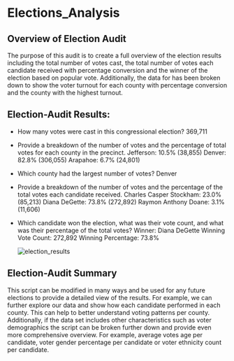 # Elections_Analysis
## Overview of Election Audit
The purpose of this audit is to create a full overview of the election results including the total number of votes cast, the total number of votes each candidate received with percentage conversion and the winner of the election based on popular vote. Additionally, the data for has been broken down to show the voter turnout for each county with percentage conversion and the county with the highest turnout.

## Election-Audit Results:
* How many votes were cast in this congressional election? 
  369,711
* Provide a breakdown of the number of votes and the percentage of total votes for each county in the precinct.
  Jefferson: 10.5% (38,855)
  Denver: 82.8% (306,055)
  Arapahoe: 6.7% (24,801)
* Which county had the largest number of votes?
  Denver
* Provide a breakdown of the number of votes and the percentage of the total votes each candidate received.
  Charles Casper Stockham: 23.0% (85,213)
  Diana DeGette: 73.8% (272,892)
  Raymon Anthony Doane: 3.1% (11,606)
* Which candidate won the election, what was their vote count, and what was their percentage of the total votes?
  Winner: Diana DeGette
  Winning Vote Count: 272,892
  Winning Percentage: 73.8%
  
  ![election_results](https://user-images.githubusercontent.com/110862261/187820329-527c80f5-53ed-4eef-8f00-4510d1c94105.png)

## Election-Audit Summary
This script can be modified in many ways and be used for any future elections to provide a detailed view of the results. For example, we can further explore our data and show how each candidate performed in each county. This can help to better understand voting patterns per county. Additionally, if the data set includes other characteristics such as voter demographics the script can be broken further down and provide even more comprehensive overview. For example, average votes age per candidate, voter gender percentage per candidate or voter ethnicity count per candidate. 
